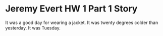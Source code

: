 # Jeremy Evert HW 1 Part 1 Story

It was a good day for wearing a jacket. 
It was twenty degrees colder than yesterday.
It was Tuesday.